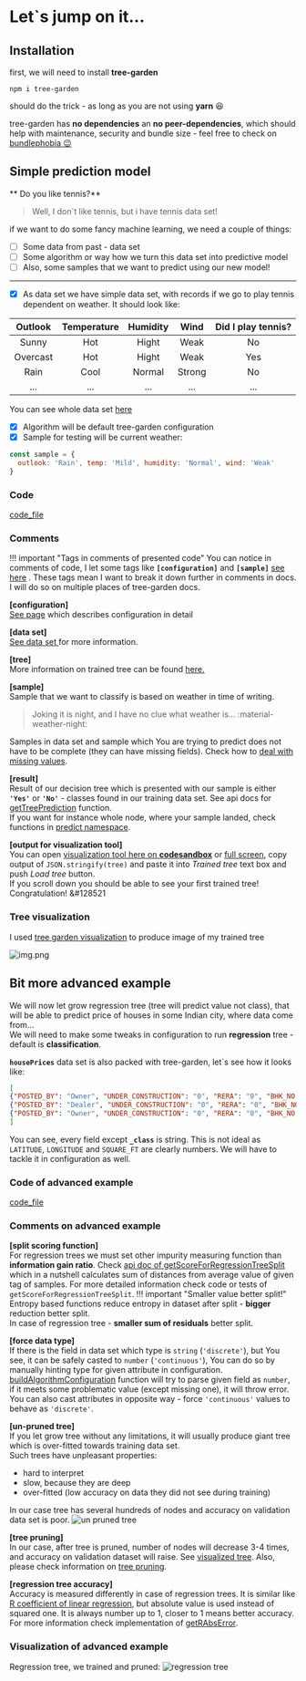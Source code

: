 # Let`s jump on it...


## Installation

first, we will need to install **tree-garden**

`npm i tree-garden` 

should do the trick - as long as you are not using **yarn** :laughing:

tree-garden has **no dependencies** an **no peer-dependencies**, which should help with maintenance, security
and bundle size - feel free to check on [bundlephobia &#x1F609;](https://bundlephobia.com/package/tree-garden@latest) 

## Simple prediction model
** Do you like tennis?**
> Well, I don`t like tennis, but i have tennis data set!

if we want to do  some fancy machine learning, we need a couple of things:

- [ ] Some data from past - data set
- [ ] Some algorithm or way how we turn this data set into predictive model
- [ ] Also, some samples that we want to predict using our new model!
---

- [x]  As data set we have simple data set, with records if we go to play tennis dependent on weather.
It should look like:

| Outlook| Temperature| Humidity|Wind|Did I play tennis?|
| :---: | :---: |:---: |:---: |:---: |
|Sunny|Hot|Hight|Weak|No|
|Overcast|Hot|Hight|Weak|Yes|
|Rain|Cool|Normal|Strong|No|
|...|...|...|...|...|

You can see whole data set [here](https://github.com/miob-miob/treeGarden/blob/master/src/sampleDataSets/tennis.ts#L2) 

- [x] Algorithm will be default tree-garden configuration 
- [x] Sample for testing will be current weather: 
```javascript
const sample = {
  outlook: 'Rain', temp: 'Mild', humidity: 'Normal', wind: 'Weak'
}
```

### Code 

[code_file](docs/code_snippets/shouldIPlayTenis.ts)

### Comments
!!! important "Tags in comments of presented code"
    You can notice in comments of code, I let some tags like **`[configuration]`** and
    **`[sample]`** [see here](https://github.com/miob-miob/treeGarden/blob/master/docs/code_snippets/shouldIPlayTenis.ts#L30) .
    These tags mean I want to break it down further in comments in docs.
    I will do so on multiple places of tree-garden docs.

**[configuration]**  
[See page](importantBasics.md#configuration) which describes configuration in detail
  
**[data set]**  
[See data set ](importantBasics.md#data-set) for more information.

**[tree]**  
More information on trained tree can be found [here.](importantBasics.md#decision-tree)

**[sample]**  
Sample that we want to classify is based on weather in time of writing.
> Joking it is night, and I have no clue what weather is...  :material-weather-night:

Samples in data set and sample which You are trying to predict does not have to be complete 
(they can have missing fields). Check how to [deal with missing values](importantBasics.md#dealing-with-missing-values).

**[result]**  
Result of our decision tree which is presented with our sample is either **`'Yes'`** or 
**`'No'`** - classes found in our training data set. See api docs for [getTreePrediction](api/modules.md#gettreeprediction)
function.  
If you want for instance whole node, where your sample landed, check functions in 
[predict namespace](api/modules/predict.md).



**[output for visualization tool]**  
You can open [visualization tool here on **codesandbox**](https://codesandbox.io/s/nostalgic-water-eozhj6) or [full screen](https://eozhj6.csb.app/), 
copy output of `JSON.stringify(tree)` and paste it into *Trained tree* text box and push *Load tree* button.  
If you scroll down you should be able to see your first trained tree!  
Congratulation! &#128521



### Tree visualization

I used [tree garden visualization](https://github.com/miob-miob/treeGardenVisualization) to 
produce image of my trained tree 


![img.png](resources/images/simpleTennisTree.png)




## Bit more advanced example

We will now let grow regression tree (tree will predict value not class), that will be able to predict price of houses in
some Indian city, where data come from...  
We will need to make some tweaks in configuration to run **regression** tree - default is **classification**.  

**`housePrices`** data set is also packed with tree-garden, let`s see how it looks like:
```json
[
{"POSTED_BY": "Owner", "UNDER_CONSTRUCTION": "0", "RERA": "0", "BHK_NO.": "2", "BHK_OR_RK": "BHK", "SQUARE_FT": "1300.236407", "READY_TO_MOVE": "1", "RESALE": "1", "ADDRESS": "Ksfc Layout,Bangalore", "LONGITUDE": "12.96991", "LATITUDE": "77.59796", "_class": 55.0},
{"POSTED_BY": "Dealer", "UNDER_CONSTRUCTION": "0", "RERA": "0", "BHK_NO.": "2", "BHK_OR_RK": "BHK", "SQUARE_FT": "1275.0", "READY_TO_MOVE": "1", "RESALE": "1", "ADDRESS": "Vishweshwara Nagar,Mysore", "LONGITUDE": "12.274538", "LATITUDE": "76.644605", "_class": 51.0},
{"POSTED_BY": "Owner", "UNDER_CONSTRUCTION": "0", "RERA": "0", "BHK_NO.": "2", "BHK_OR_RK": "BHK", "SQUARE_FT": "933.1597222000001", "READY_TO_MOVE": "1", "RESALE": "1", "ADDRESS": "Jigani,Bangalore", "LONGITUDE": "12.778033", "LATITUDE": "77.632191", "_class": 43.0}
]
```

You can see, every field except **`_class`** is string. This is not ideal as `LATITUDE`, `LONGITUDE` and `SQUARE_FT` are clearly 
numbers. We will have to tackle it in configuration as well.

### Code of advanced example
[code_file](docs/code_snippets/regressionTree.ts)


### Comments on advanced example

**[split scoring function]**  
For regression trees we must set other impurity measuring function than **information gain ratio**. Check 
[api doc of getScoreForRegressionTreeSplit](./api/modules/impurity.md#getscoreforregressiontreesplit) 
which in a nutshell calculates sum of distances from average value of given tag of samples. For more detailed 
information check code or tests of `getScoreForRegressionTreeSplit`.
!!! important "Smaller value better split!"
    Entropy based functions reduce entropy in dataset after split - **bigger** reduction better split.  
    In case of regression tree -  **smaller sum of residuals** better split.

**[force data type]**  
If there is the field in data set which type is `string` (`'discrete'`), but You see, it can be safely casted 
to `number` (`'continuous'`), You can do so by manually hinting type for given attribute in configuration.
[buildAlgorithmConfiguration](./api/modules.md#buildalgorithmconfiguration) function will try 
to parse given field as `number`, if it meets some problematic value (except missing one), it will throw error.  
You can also cast attributes in opposite way - force `'continuous'` values to behave as 
`'discrete'`.

**[un-pruned tree]**  
If you let grow tree without any limitations, it will usually produce giant tree which is over-fitted towards 
training data set.  
Such trees have unpleasant properties:  

- hard to interpret 
- slow, because they are deep
- over-fitted (low accuracy on data they did not see during training)

In our case tree has several hundreds of nodes and accuracy on validation data set is poor.
![un pruned tree](./resources/images/fuc--ng_large_tree.png)


**[tree pruning]**  
In our case, after tree is pruned, number of nodes will decrease 3-4 times, and accuracy on validation dataset will raise. See [visualized tree](#regression-tree-visualization).
Also, please check information on [tree pruning](./importantBasics.md#tree-pruning).

**[regression tree accuracy]**  
Accuracy is measured differently in case of regression trees. It is similar like [R coefficient of linear regression](https://en.wikipedia.org/wiki/Coefficient_of_determination), 
but absolute value is used instead of squared one. It is always number up to 1, closer to 1 means
better accuracy. For more information check implementation of [getRAbsError](./api/modules/statistics.md#getrabserror).



### Visualization of advanced example
Regression tree, we trained and pruned:
![regression tree](./resources/images/regression_tree.png)
